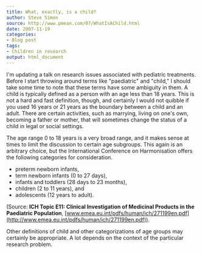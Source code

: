 ```yaml
---
title: What, exactly, is a child?
author: Steve Simon
source: http://www.pmean.com/07/WhatIsAChild.html
date: 2007-11-19
categories:
- Blog post
tags:
- Children in research
output: html_document
---
```

I\'m updating a talk on research issues associated with pediatric
treatments. Before I start throwing around terms like \"paediatric\" and
\"child,\" I should take some time to note that these terms have some
ambiguity in them. A child is typically defined as a person with an age
less than 18 years. This is not a hard and fast definition, though, and
certainly I would not quibble if you used 16 years or 21 years as the
boundary between a child and an adult. There are certain activities,
such as marrying, living on one\'s own, becoming a father or mother,
that will sometimes change the status of a child in legal or social
settings.

The age range 0 to 18 years is a very broad range, and it makes sense at
times to limit the discussion to certain age subgroups. This again is an
arbitrary choice, but the International Conference on Harmonisation
offers the following categories for consideration.

-   preterm newborn infants,
-   term newborn infants (0 to 27 days),
-   infants and toddlers (28 days to 23 months),
-   children (2 to 11 years), and
-   adolescents (12 years to adult).

(Source: **ICH Topic E11: Clinical Investigation of Medicinal Products
in the Paediatric Population**,
[www.emea.eu.int/pdfs/human/ich/271199en.pdf](http://www.emea.eu.int/pdfs/human/ich/271199en.pdf)).

Other definitions of child and other categorizations of age groups may
certainly be appropriate. A lot depends on the context of the particular
research problem.
